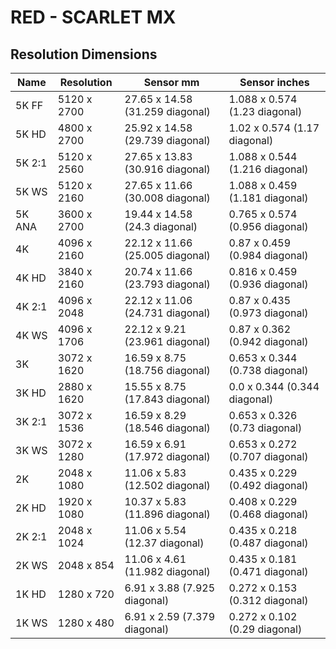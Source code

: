 # RED - SCARLET MX

## Resolution Dimensions

| Name   | Resolution   | Sensor mm                       | Sensor inches                  |
|--------|--------------|---------------------------------|--------------------------------|
| 5K FF  | 5120 x 2700  | 27.65 x 14.58 (31.259 diagonal) | 1.088 x 0.574 (1.23 diagonal)  |
| 5K HD  | 4800 x 2700  | 25.92 x 14.58 (29.739 diagonal) | 1.02 x 0.574 (1.17 diagonal)   |
| 5K 2:1 | 5120 x 2560  | 27.65 x 13.83 (30.916 diagonal) | 1.088 x 0.544 (1.216 diagonal) |
| 5K WS  | 5120 x 2160  | 27.65 x 11.66 (30.008 diagonal) | 1.088 x 0.459 (1.181 diagonal) |
| 5K ANA | 3600 x 2700  | 19.44 x 14.58 (24.3 diagonal)   | 0.765 x 0.574 (0.956 diagonal) |
| 4K     | 4096 x 2160  | 22.12 x 11.66 (25.005 diagonal) | 0.87 x 0.459 (0.984 diagonal)  |
| 4K HD  | 3840 x 2160  | 20.74 x 11.66 (23.793 diagonal) | 0.816 x 0.459 (0.936 diagonal) |
| 4K 2:1 | 4096 x 2048  | 22.12 x 11.06 (24.731 diagonal) | 0.87 x 0.435 (0.973 diagonal)  |
| 4K WS  | 4096 x 1706  | 22.12 x 9.21 (23.961 diagonal)  | 0.87 x 0.362 (0.942 diagonal)  |
| 3K     | 3072 x 1620  | 16.59 x 8.75 (18.756 diagonal)  | 0.653 x 0.344 (0.738 diagonal) |
| 3K HD  | 2880 x 1620  | 15.55 x 8.75 (17.843 diagonal)  | 0.0 x 0.344 (0.344 diagonal)   |
| 3K 2:1 | 3072 x 1536  | 16.59 x 8.29 (18.546 diagonal)  | 0.653 x 0.326 (0.73 diagonal)  |
| 3K WS  | 3072 x 1280  | 16.59 x 6.91 (17.972 diagonal)  | 0.653 x 0.272 (0.707 diagonal) |
| 2K     | 2048 x 1080  | 11.06 x 5.83 (12.502 diagonal)  | 0.435 x 0.229 (0.492 diagonal) |
| 2K HD  | 1920 x 1080  | 10.37 x 5.83 (11.896 diagonal)  | 0.408 x 0.229 (0.468 diagonal) |
| 2K 2:1 | 2048 x 1024  | 11.06 x 5.54 (12.37 diagonal)   | 0.435 x 0.218 (0.487 diagonal) |
| 2K WS  | 2048 x 854   | 11.06 x 4.61 (11.982 diagonal)  | 0.435 x 0.181 (0.471 diagonal) |
| 1K HD  | 1280 x 720   | 6.91 x 3.88 (7.925 diagonal)    | 0.272 x 0.153 (0.312 diagonal) |
| 1K WS  | 1280 x 480   | 6.91 x 2.59 (7.379 diagonal)    | 0.272 x 0.102 (0.29 diagonal)  |

